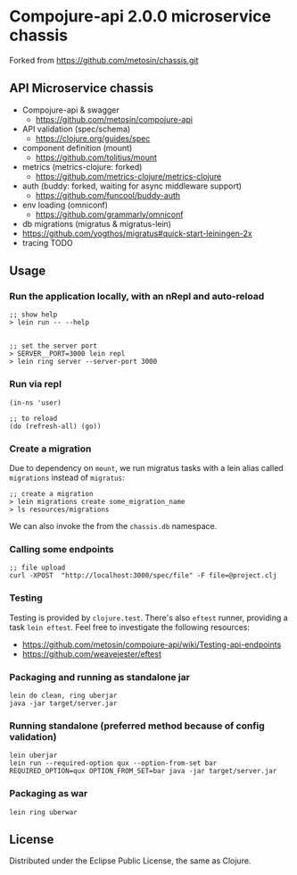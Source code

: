 # Compojure-api 2.0.0 microservice chassis

Forked from https://github.com/metosin/chassis.git

## API Microservice chassis

* Compojure-api & swagger 
  * https://github.com/metosin/compojure-api
* API validation (spec/schema) 
  * https://clojure.org/guides/spec
* component definition (mount) 
  * https://github.com/tolitius/mount
* metrics (metrics-clojure: forked) 
  * https://github.com/metrics-clojure/metrics-clojure
* auth (buddy: forked, waiting for async middleware support) 
  * https://github.com/funcool/buddy-auth
* env loading (omniconf) 
  * https://github.com/grammarly/omniconf
* db migrations (migratus & migratus-lein)
 * https://github.com/yogthos/migratus#quick-start-leiningen-2x
* tracing TODO


## Usage

### Run the application locally, with an nRepl and auto-reload

```
;; show help
> lein run -- --help


;; set the server port
> SERVER__PORT=3000 lein repl
> lein ring server --server-port 3000
```

### Run via repl

```
(in-ns 'user)

;; to reload
(do (refresh-all) (go))
```

### Create a migration

Due to dependency on `mount`, we run migratus tasks with a lein alias called `migrations` instead of `migratus`:

```
;; create a migration
> lein migrations create some_migration_name
> ls resources/migrations
```

We can also invoke the from the `chassis.db` namespace.

### Calling some endpoints

```
;; file upload
curl -XPOST  "http://localhost:3000/spec/file" -F file=@project.clj
```

### Testing

Testing is provided by `clojure.test`. There's also `eftest` runner, providing a task `lein eftest`.
Feel free to investigate the following resources:

* https://github.com/metosin/compojure-api/wiki/Testing-api-endpoints
* https://github.com/weavejester/eftest

### Packaging and running as standalone jar

```
lein do clean, ring uberjar
java -jar target/server.jar
```


### Running standalone (preferred method because of config validation)

```
lein uberjar
lein run --required-option qux --option-from-set bar
REQUIRED_OPTION=qux OPTION_FROM_SET=bar java -jar target/server.jar
```


### Packaging as war

`lein ring uberwar`

## License

Distributed under the Eclipse Public License, the same as Clojure.
